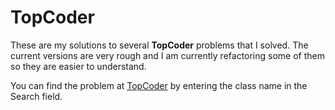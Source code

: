# TopCoder
These are my solutions to several __TopCoder__ problems that I solved.  The current versions are very rough and I am currently refactoring some of them so they are easier to understand.

You can find the problem at [TopCoder](http://community.topcoder.com/tc?module=ProblemArchive) by entering the class name in the Search field.
